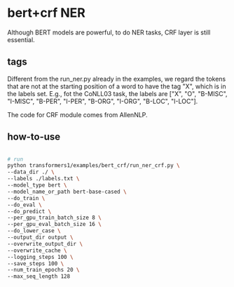 # bert+crf NER
Although BERT models are powerful, to do NER tasks, CRF layer is still essential. 


## tags
Different from the run_ner.py already in the examples, we regard the tokens that are not at the starting position of a word to have the tag "X", which is in the labels set. E.g., fot the CoNLL03 task, the labels are ["X", "O", "B-MISC", "I-MISC",  "B-PER", "I-PER", "B-ORG", "I-ORG", "B-LOC", "I-LOC"]. 

The code for CRF module comes from AllenNLP. 

## how-to-use
```bash

# run
python transformers1/examples/bert_crf/run_ner_crf.py \
--data_dir ./ \
--labels ./labels.txt \
--model_type bert \
--model_name_or_path bert-base-cased \
--do_train \
--do_eval \
--do_predict \
--per_gpu_train_batch_size 8 \
--per_gpu_eval_batch_size 16 \
--do_lower_case \
--output_dir output \
--overwrite_output_dir \
--overwrite_cache \
--logging_steps 100 \
--save_steps 100 \
--num_train_epochs 20 \
--max_seq_length 128
``` 
